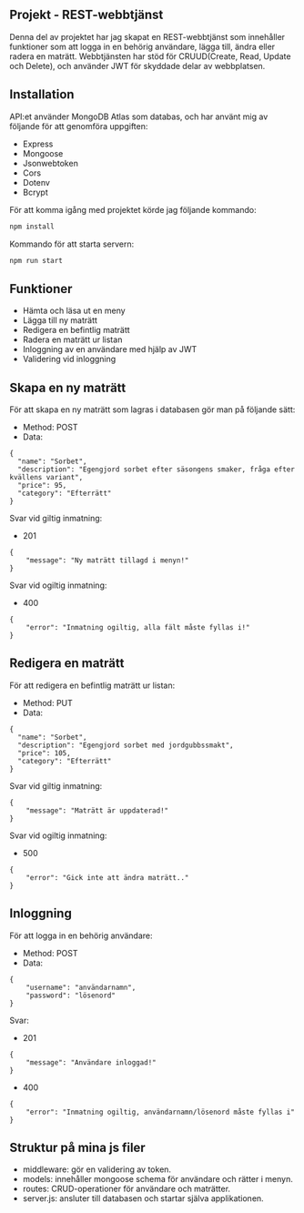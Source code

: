 ## Projekt - REST-webbtjänst
Denna del av projektet har jag skapat en REST-webbtjänst som innehåller funktioner som att logga in en behörig användare, lägga till, ändra eller radera en maträtt.
Webbtjänsten har stöd för CRUUD(Create, Read, Update och Delete), och använder JWT för skyddade delar av webbplatsen.

## Installation
API:et använder MongoDB Atlas som databas, och har använt mig av följande för att genomföra uppgiften:
-	Express
-	Mongoose
-	Jsonwebtoken
-	Cors
-	Dotenv
-	Bcrypt

För att komma igång med projektet körde jag följande kommando:
```bash
npm install
```

Kommando för att starta servern:
```bash
npm run start
```

## Funktioner
- Hämta och läsa ut en meny
- Lägga till ny maträtt
- Redigera en befintlig maträtt
- Radera en maträtt ur listan
- Inloggning av en användare med hjälp av JWT
- Validering vid inloggning

## Skapa en ny maträtt
För att skapa en ny maträtt som lagras i databasen gör man på följande sätt:
- Method: POST
- Data:
``` 
{
  "name": "Sorbet",
  "description": "Egengjord sorbet efter säsongens smaker, fråga efter kvällens variant",
  "price": 95,
  "category": "Efterrätt"
}
``` 
Svar vid giltig inmatning:
- 201
``` 
{
    "message": "Ny maträtt tillagd i menyn!"
}
``` 
Svar vid ogiltig inmatning:
- 400 
``` 
{
    "error": "Inmatning ogiltig, alla fält måste fyllas i!"
}
``` 

## Redigera en maträtt
För att redigera en befintlig maträtt ur listan:
- Method: PUT
- Data:
``` 
{
  "name": "Sorbet",
  "description": "Egengjord sorbet med jordgubbssmakt",
  "price": 105,
  "category": "Efterrätt"
}
``` 
Svar vid giltig inmatning:
``` 
{
    "message": "Maträtt är uppdaterad!"
}
``` 
Svar vid ogiltig inmatning:
- 500 
``` 
{
    "error": "Gick inte att ändra maträtt.."
}
``` 

## Inloggning
För att logga in en behörig användare:
- Method: POST
- Data:

``` 
{
    "username": "användarnamn",
    "password": "lösenord"
}
``` 
Svar:
- 201
``` 
{
    "message": "Användare inloggad!"
}
``` 
- 400
``` 
{
    "error": "Inmatning ogiltig, användarnamn/lösenord måste fyllas i"
}
``` 

## Struktur på mina js filer
- middleware: gör en validering av token.
- models: innehåller mongoose schema för användare och rätter i menyn.
- routes: CRUD-operationer för användare och maträtter.
- server.js: ansluter till databasen och startar själva applikationen.
